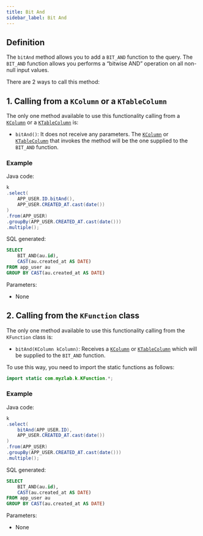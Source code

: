 ```yaml
---
title: Bit And
sidebar_label: Bit And
---
```


## Definition

The `bitAnd` method allows you to add a `BIT_AND` function to the query. The `BIT_AND` function allows you performs a “bitwise AND” operation on all non-null input values.

There are 2 ways to call this method:

## 1. Calling from a `KColumn` or a `KTableColumn`

The only one method available to use this functionality calling from a [`KColumn`](/docs/select-statement/select/introduction#2-kcolumn) or a [`KTableColumn`](/docs/select-statement/select/introduction#1-ktablecolumn) is:

- `bitAnd()`: It does not receive any parameters. The [`KColumn`](/docs/select-statement/select/introduction#2-kcolumn) or [`KTableColumn`](/docs/select-statement/select/introduction#1-ktablecolumn) that invokes the method will be the one supplied to the `BIT_AND` function.

### Example

Java code:

```java
k
.select(
    APP_USER.ID.bitAnd(),
    APP_USER.CREATED_AT.cast(date())
)
.from(APP_USER)
.groupBy(APP_USER.CREATED_AT.cast(date()))
.multiple();
```

SQL generated:

```sql
SELECT
    BIT_AND(au.id),
    CAST(au.created_at AS DATE)
FROM app_user au
GROUP BY CAST(au.created_at AS DATE)
```

Parameters:

- None

## 2. Calling from the `KFunction` class

The only one method available to use this functionality calling from the `KFunction` class is:

- `bitAnd(KColumn kColumn)`: Receives a [`KColumn`](/docs/select-statement/select/introduction#2-kcolumn) or [`KTableColumn`](/docs/select-statement/select/introduction#1-ktablecolumn) which will be supplied to the `BIT_AND` function.

To use this way, you need to import the static functions as follows:

```java
import static com.myzlab.k.KFunction.*;
```

### Example

Java code:

```java
k
.select(
    bitAnd(APP_USER.ID),
    APP_USER.CREATED_AT.cast(date())
)
.from(APP_USER)
.groupBy(APP_USER.CREATED_AT.cast(date()))
.multiple();
```

SQL generated:

```sql
SELECT
    BIT_AND(au.id),
    CAST(au.created_at AS DATE)
FROM app_user au
GROUP BY CAST(au.created_at AS DATE)
```

Parameters:

- None